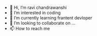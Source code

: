 - 👋 Hi, I’m ravi chandrawanshi
- 👀 I’m interested in  coding 
- 🌱 I’m currently learning frantent devloper
- 💞️ I’m looking to collaborate on ...
- 📫 How to reach me 

<!---
8225ravi/8225ravi is a ✨ special ✨ repository because its `README.md` (this file) appears on your GitHub profile.
You can click the Preview link to take a look at your changes.
--->
